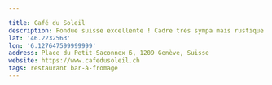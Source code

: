```yaml
---

title: Café du Soleil
description: Fondue suisse excellente ! Cadre très sympa mais rustique.
lat: '46.2232563'
lon: '6.127647599999999'
address: Place du Petit-Saconnex 6, 1209 Genève, Suisse
website: https://www.cafedusoleil.ch
tags: restaurant bar-à-fromage
---
```

